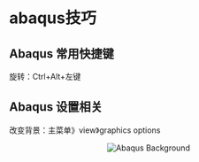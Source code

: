 # abaqus技巧

## Abaqus 常用快捷键
旋转：Ctrl+Alt+左键

## Abaqus 设置相关
改变背景：主菜单》view》graphics options
<div align=center>

![Abaqus Background](https://github.com/youshenfan/abaqus-/blob/master/pics/abaqus-background.PNG)
<div>
